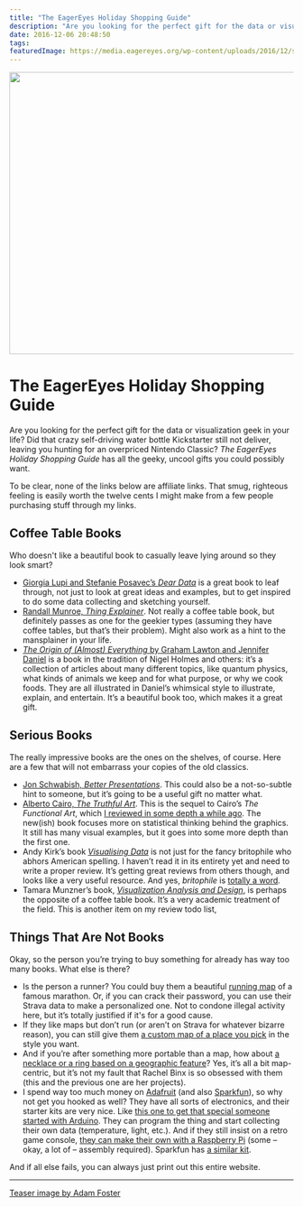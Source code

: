 ```yaml
---
title: "The EagerEyes Holiday Shopping Guide"
description: "Are you looking for the perfect gift for the data or visualization geek in your life? Did that crazy self-driving water bottle Kickstarter still not deliver, leaving you hunting for an overpriced Nintendo Classic? The EagerEyes Holiday Shopping Guide has all the geeky, uncool gifts you could possibly want."
date: 2016-12-06 20:48:50
tags: 
featuredImage: https://media.eagereyes.org/wp-content/uploads/2016/12/stars.jpg
---
```


<p align="center"><img src="https://media.eagereyes.org/wp-content/uploads/2016/12/stars.jpg" width="720" height="500" /></p>

# The EagerEyes Holiday Shopping Guide

Are you looking for the perfect gift for the data or visualization geek in your life? Did that crazy self-driving water bottle Kickstarter still not deliver, leaving you hunting for an overpriced Nintendo Classic? <em>The EagerEyes Holiday Shopping Guide</em> has all the geeky, uncool gifts you could possibly want.

To be clear, none of the links below are affiliate links. That smug, righteous feeling is easily worth the twelve cents I might make from a few people purchasing stuff through my links.

## Coffee Table Books

Who doesn't like a beautiful book to casually leave lying around so they look smart?

<ul>
    <li><a href="/blog/2016/review-lupi-posavec-dear-data">Giorgia Lupi and Stefanie Posavec’s <em>Dear Data</em></a> is a great book to leaf through, not just to look at great ideas and examples, but to get inspired to do some data collecting and sketching yourself.</li>
    <li><a href="/blog/2015/review-munroes-thing-explainer-and-pinkers-sense-of-style">Randall Munroe, <em>Thing Explainer</em></a>. Not really a coffee table book, but definitely passes as one for the geekier types (assuming they have coffee tables, but that’s their problem). Might also work as a hint to the mansplainer in your life.</li>
    <li><a href="https://www.amazon.com/New-Scientist-Origin-almost-Everything/dp/1857886615"><em>The Origin of (Almost) Everything</em> by Graham Lawton and Jennifer Daniel</a> is a book in the tradition of Nigel Holmes and others: it’s a collection of articles about many different topics, like quantum physics, what kinds of animals we keep and for what purpose, or why we cook foods. They are all illustrated in Daniel’s whimsical style to illustrate, explain, and entertain. It’s a beautiful book too, which makes it a great gift.</li>
</ul>

## Serious Books

The really impressive books are the ones on the shelves, of course. Here are a few that will not embarrass your copies of the old classics.

<ul>
    <li><a href="/criticism/review-jon-schwabish-better-presentations">Jon Schwabish, <em>Better Presentations</em></a>. This could also be a not-so-subtle hint to someone, but it’s going to be a useful gift no matter what.</li>
    <li><a href="https://www.amazon.com/gp/product/0321934075/">Alberto Cairo, <em>The Truthful Art</em></a>. This is the sequel to Cairo’s <em>The Functional Art</em>, which <a href="/criticism/review-alberto-cairo-functional-art">I reviewed in some depth a while ago</a>. The new(ish) book focuses more on statistical thinking behind the graphics. It still has many visual examples, but it goes into some more depth than the first one.</li>
    <li>Andy Kirk’s book <em><a href="http://www.visualisingdata.com/book/">Visualising Data</a></em> is not just for the fancy britophile who abhors American spelling. I haven’t read it in its entirety yet and need to write a proper review. It’s getting great reviews from others though, and looks like a very useful resource. And yes, <em>britophile</em> is <a href="http://www.urbandictionary.com/define.php?term=Britophile">totally a word</a>.</li>
    <li>Tamara Munzner’s book, <em><a href="https://www.cs.ubc.ca/~tmm/vadbook/">Visualization Analysis and Design</a></em>, is perhaps the opposite of a coffee table book. It’s a very academic treatment of the field. This is another item on my review todo list,</li>
</ul>

## Things That Are Not Books

Okay, so the person you’re trying to buy something for already has way too many books. What else is there?

<ul>
    <li>Is the person a runner? You could buy them a beautiful <a href="https://www.madewithsisu.com">running map</a> of a famous marathon. Or, if you can crack their password, you can use their Strava data to make a personalized one. Not to condone illegal activity here, but it’s totally justified if it's for a good cause.</li>
    <li>If they like maps but don’t run (or aren’t on Strava for whatever bizarre reason), you can still give them <a href="https://manymaps.co">a custom map of a place you pick</a> in the style you want.</li>
    <li>And if you’re after something more portable than a map, how about <a href="https://cliffsandcoasts.com">a necklace or a ring based on a geographic feature</a>? Yes, it’s all a bit map-centric, but it’s not my fault that Rachel Binx is so obsessed with them (this and the previous one are her projects).</li>
    <li>I spend way too much money on <a href="https://www.adafruit.com/">Adafruit</a> (and also <a href="https://www.sparkfun.com">Sparkfun</a>), so why not get you hooked as well? They have all sorts of electronics, and their starter kits are very nice. Like <a href="https://www.adafruit.com/products/170">this one to get that special someone started with Arduino</a>. They can program the thing and start collecting their own data (temperature, light, etc.). And if they still insist on a retro game console, <a href="https://www.adafruit.com/products/3272">they can make their own with a Raspberry Pi</a> (some – okay, a lot of – assembly required). Sparkfun has <a href="https://www.sparkfun.com/products/14007">a similar kit</a>.</li>
</ul>

And if all else fails, you can always just print out this entire website.

<hr />

<a href="https://www.flickr.com/photos/paperpariah/3115431483/">Teaser image by Adam Foster</a>


<PostedBy />


